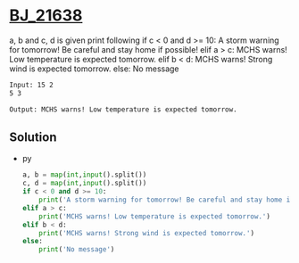 # [BJ_21638](https://acmicpc.net/problem/21638)

a, b and c, d is given print following
if c < 0 and d >= 10: A storm warning for tomorrow! Be careful and stay home if possible!
elif a > c: MCHS warns! Low temperature is expected tomorrow.
elif b < d: MCHS warns! Strong wind is expected tomorrow.
else: No message

```txt
Input: 15 2
5 3

Output: MCHS warns! Low temperature is expected tomorrow.
```

## Solution

* py

  ```py
  a, b = map(int,input().split())
  c, d = map(int,input().split())
  if c < 0 and d >= 10:
      print('A storm warning for tomorrow! Be careful and stay home if possible!')
  elif a > c:
      print('MCHS warns! Low temperature is expected tomorrow.')
  elif b < d:
      print('MCHS warns! Strong wind is expected tomorrow.')
  else:
      print('No message')
  ```
